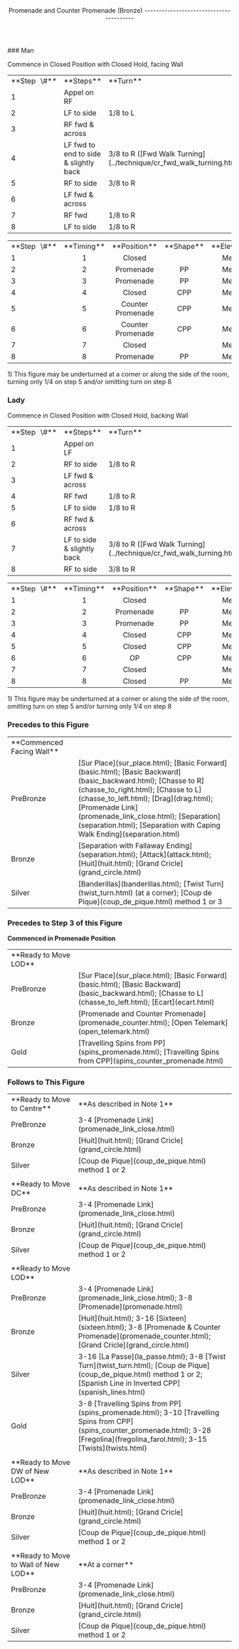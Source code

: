 <header>Promenade and Counter Promenade (Bronze)
----------------------------------------

 </header>### Man

Commence in Closed Position with Closed Hold, facing Wall

 <table class="style1"> <tbody><tr> <td style="width:10%">**Step<span style="color:white">\_</span>\#**</td> <td style="width:38%">**Steps**</td> <td style="width:20%">**Turn**</td> <td style="width:16%">**Alignment**</td> <td style="width:16%;text-align:center">**Moving**</td> </tr> <tr> <td>1</td> <td>Appel on RF</td> <td> </td> <td>Facing Wall</td> <td style="text-align:center">Under Body</td> </tr> <tr> <td>2</td> <td>LF to side</td> <td>1/8 to L</td> <td>Facing DW</td> <td style="text-align:center">LOD</td> </tr> <tr> <td>3</td> <td>RF fwd &amp; across</td> <td> </td> <td>Facing DW</td> <td style="text-align:center">LOD</td> </tr> <tr> <td>4</td> <td>LF fwd to end to side &amp; slightly back</td> <td> 3/8 to R ([Fwd Walk Turning](../technique/cr_fwd_walk_turning.html)) </td> <td>Backing LOD</td> <td style="text-align:center">DW</td> </tr> <tr> <td>5</td> <td>RF to side</td> <td>3/8 to R</td> <td>Facing DC</td> <td style="text-align:center">LOD</td> </tr> <tr> <td>6</td> <td>LF fwd &amp; across</td> <td> </td> <td>Facing DC</td> <td style="text-align:center">LOD</td> </tr> <tr> <td>7</td> <td>RF fwd</td> <td>1/8 to R</td> <td>Facing LOD</td> <td style="text-align:center">LOD</td> </tr> <tr> <td>8</td> <td>LF to side</td> <td>1/8 to R</td> <td>Facing DW</td> <td style="text-align:center">LOD</td> </tr> </tbody></table>

 <table class="style1"> <tbody><tr> <td style="width:10%">**Step<span style="color:white">\_</span>\#**</td> <td style="width:10%;text-align:center">**Timing**</td> <td style="width:20%;text-align:center">**Position**</td> <td style="width:20%;text-align:center">**Shape**</td> <td style="width:20%;text-align:center">**Elevation**</td> <td style="width:20%;text-align:right">**Footwork**</td> </tr> <tr> <td>1</td> <td style="text-align:center">1</td> <td style="text-align:center">Closed</td> <td style="text-align:center"> </td> <td style="text-align:center">Medium</td> <td style="text-align:right">WF</td> </tr> <tr> <td>2</td> <td style="text-align:center">2</td> <td style="text-align:center">Promenade</td> <td style="text-align:center">PP</td> <td style="text-align:center">Medium</td> <td style="text-align:right">HF</td> </tr> <tr> <td>3</td> <td style="text-align:center">3</td> <td style="text-align:center">Promenade</td> <td style="text-align:center">PP</td> <td style="text-align:center">Medium</td> <td style="text-align:right">HF</td> </tr> <tr> <td>4</td> <td style="text-align:center">4</td> <td style="text-align:center">Closed</td> <td style="text-align:center">CPP</td> <td style="text-align:center">Medium</td> <td style="text-align:right">B</td> </tr> <tr> <td>5</td> <td style="text-align:center">5</td> <td style="text-align:center">Counter Promenade</td> <td style="text-align:center">CPP</td> <td style="text-align:center">Medium</td> <td style="text-align:right">BF</td> </tr> <tr> <td>6</td> <td style="text-align:center">6</td> <td style="text-align:center">Counter Promenade</td> <td style="text-align:center">CPP</td> <td style="text-align:center">Medium</td> <td style="text-align:right">HF</td> </tr> <tr> <td>7</td> <td style="text-align:center">7</td> <td style="text-align:center">Closed</td> <td style="text-align:center"> </td> <td style="text-align:center">Medium</td> <td style="text-align:right">HF</td> </tr> <tr> <td>8</td> <td style="text-align:center">8</td> <td style="text-align:center">Promenade</td> <td style="text-align:center">PP</td> <td style="text-align:center">Medium</td> <td style="text-align:right">HF</td> </tr> </tbody></table>

1\) This figure may be underturned at a corner or along the side of the room, turning only 1/4 on step 5 and/or omitting turn on step 8

### Lady

Commence in Closed Position with Closed Hold, backing Wall

 <table class="style1"> <tbody><tr> <td style="width:10%">**Step<span style="color:white">\_</span>\#**</td> <td style="width:38%">**Steps**</td> <td style="width:20%">**Turn**</td> <td style="width:16%">**Alignment**</td> <td style="width:16%;text-align:center">**Moving**</td> </tr> <tr> <td>1</td> <td>Appel on LF</td> <td> </td> <td>Backing Wall</td> <td style="text-align:center">Under Body</td> </tr> <tr> <td>2</td> <td>RF to side</td> <td>1/8 to R</td> <td>Facing DC</td> <td style="text-align:center">LOD</td> </tr> <tr> <td>3</td> <td>LF fwd &amp; across</td> <td> </td> <td>Facing DC</td> <td style="text-align:center">LOD</td> </tr> <tr> <td>4</td> <td>RF fwd</td> <td>1/8 to R</td> <td>Facing LOD</td> <td style="text-align:center">LOD</td> </tr> <tr> <td>5</td> <td>LF to side</td> <td>1/8 to R</td> <td>Facing DW</td> <td style="text-align:center">LOD</td> </tr> <tr> <td>6</td> <td>RF fwd &amp; across</td> <td> </td> <td>Facing DW</td> <td style="text-align:center">LOD</td> </tr> <tr> <td>7</td> <td>LF to side &amp; slightly back</td> <td> 3/8 to R ([Fwd Walk Turning](../technique/cr_fwd_walk_turning.html)) </td> <td>Backing LOD</td> <td style="text-align:center">DW</td> </tr> <tr> <td>8</td> <td>RF to side</td> <td>3/8 to R</td> <td>Facing DC</td> <td style="text-align:center">LOD</td> </tr> </tbody></table>

 <table class="style1"> <tbody><tr> <td style="width:10%">**Step<span style="color:white">\_</span>\#**</td> <td style="width:10%;text-align:center">**Timing**</td> <td style="width:20%;text-align:center">**Position**</td> <td style="width:20%;text-align:center">**Shape**</td> <td style="width:20%;text-align:center">**Elevation**</td> <td style="width:20%;text-align:right">**Footwork**</td> </tr> <tr> <td>1</td> <td style="text-align:center">1</td> <td style="text-align:center">Closed</td> <td style="text-align:center"> </td> <td style="text-align:center">Medium</td> <td style="text-align:right">WF</td> </tr> <tr> <td>2</td> <td style="text-align:center">2</td> <td style="text-align:center">Promenade</td> <td style="text-align:center">PP</td> <td style="text-align:center">Medium</td> <td style="text-align:right">HF</td> </tr> <tr> <td>3</td> <td style="text-align:center">3</td> <td style="text-align:center">Promenade</td> <td style="text-align:center">PP</td> <td style="text-align:center">Medium</td> <td style="text-align:right">HF</td> </tr> <tr> <td>4</td> <td style="text-align:center">4</td> <td style="text-align:center">Closed</td> <td style="text-align:center">CPP</td> <td style="text-align:center">Medium</td> <td style="text-align:right">HF</td> </tr> <tr> <td>5</td> <td style="text-align:center">5</td> <td style="text-align:center">Closed</td> <td style="text-align:center">CPP</td> <td style="text-align:center">Medium</td> <td style="text-align:right">HF</td> </tr> <tr> <td>6</td> <td style="text-align:center">6</td> <td style="text-align:center">OP</td> <td style="text-align:center">CPP</td> <td style="text-align:center">Medium</td> <td style="text-align:right">HF</td> </tr> <tr> <td>7</td> <td style="text-align:center">7</td> <td style="text-align:center">Closed</td> <td style="text-align:center"> </td> <td style="text-align:center">Medium</td> <td style="text-align:right">B</td> </tr> <tr> <td>8</td> <td style="text-align:center">8</td> <td style="text-align:center">Closed</td> <td style="text-align:center">PP</td> <td style="text-align:center">Medium</td> <td style="text-align:right">BF</td> </tr> </tbody></table>

1\) This figure may be underturned at a corner or along the side of the room, omitting turn on step 5 and/or turning only 1/4 on step 8

### Precedes to this Figure

 <table> <tbody><tr> <td style="width:30%">**Commenced Facing Wall**</td> <td> </td> </tr> <tr> <td>PreBronze</td> <td> [Sur Place](sur_place.html); [Basic Forward](basic.html); [Basic Backward](basic_backward.html); [Chasse to R](chasse_to_right.html); [Chasse to L](chasse_to_left.html); [Drag](drag.html); [Promenade Link](promenade_link_close.html); [Separation](separation.html); [Separation with Caping Walk Ending](separation.html) </td> </tr> <tr> <td>Bronze</td> <td> [Separation with Fallaway Ending](separation.html); [Attack](attack.html); [Huit](huit.html); [Grand Cricle](grand_circle.html) </td> </tr> <tr> <td>Silver</td> <td> [Banderillas](banderillas.html); [Twist Turn](twist_turn.html) (at a corner); [Coup de Pique](coup_de_pique.html) method 1 or 3 </td> </tr> </tbody></table>

### Precedes to Step 3 of this Figure

**Commenced in Promenade Position**

 <table> <tbody><tr> <td style="width:30%">**Ready to Move LOD**</td> <td> </td> </tr> <tr> <td style="width: 30%">PreBronze</td> <td> [Sur Place](sur_place.html); [Basic Forward](basic.html); [Basic Backward](basic_backward.html); [Chasse to L](chasse_to_left.html); [Ecart](ecart.html) </td> </tr> <tr> <td style="width: 30%">Bronze</td> <td> [Promenade and Counter Promenade](promenade_counter.html); [Open Telemark](open_telemark.html) </td> </tr> <tr> <td style="width: 30%">Gold</td> <td> [Travelling Spins from PP](spins_promenade.html); [Travelling Spins from CPP](spins_counter_promenade.html) </td> </tr> </tbody></table>

### Follows to This Figure

 <table> <tbody><tr> <td style="width:30%">**Ready to Move to Centre**</td> <td>**As described in Note 1**</td> </tr> <tr> <td style="width:30%">PreBronze</td> <td> 3-4 [Promenade Link](promenade_link_close.html) </td> </tr> <tr> <td style="width: 30%">Bronze</td> <td> [Huit](huit.html); [Grand Cricle](grand_circle.html) </td> </tr> <tr> <td style="width: 30%">Silver</td> <td> [Coup de Pique](coup_de_pique.html) method 1 or 2 </td> </tr> <tr> <td style="width: 30%"> </td> <td></td> </tr> <tr> <td style="width: 30%">**Ready to Move DC**</td> <td>**As described in Note 1**</td> </tr> <tr> <td style="width:30%">PreBronze</td> <td> 3-4 [Promenade Link](promenade_link_close.html) </td> </tr> <tr> <td style="width: 30%">Bronze</td> <td> [Huit](huit.html); [Grand Cricle](grand_circle.html) </td> </tr> <tr> <td style="width: 30%">Silver</td> <td> [Coup de Pique](coup_de_pique.html) method 1 or 2 </td> </tr> <tr> <td style="width: 30%"> </td> <td></td> </tr> <tr> <td style="width: 30%">**Ready to Move LOD**</td> <td></td> </tr> <tr> <td style="width:30%">PreBronze</td> <td> 3-4 [Promenade Link](promenade_link_close.html); 3-8 [Promenade](promenade.html) </td> </tr> <tr> <td style="width: 30%">Bronze</td> <td> [Huit](huit.html); 3-16 [Sixteen](sixteen.html); 3-8 [Promenade &amp; Counter Promenade](promenade_counter.html); [Grand Cricle](grand_circle.html) </td> </tr> <tr> <td style="width: 30%">Silver</td> <td> 3-16 [La Passe](la_passe.html); 3-8 [Twist Turn](twist_turn.html); [Coup de Pique](coup_de_pique.html) method 1 or 2; [Spanish Line in Inverted CPP](spanish_lines.html) </td> </tr> <tr> <td style="width: 30%">Gold</td> <td> 3-8 [Travelling Spins from PP](spins_promenade.html); 3-10 [Travelling Spins from CPP](spins_counter_promenade.html); 3-28 [Fregolina](fregolina_farol.html); 3-15 [Twists](twists.html) </td> </tr> <tr> <td style="width: 30%"> </td> <td> </td> </tr> <tr> <td style="width: 30%">**Ready to Move DW of New LOD**</td> <td>**As described in Note 1**</td> </tr> <tr> <td style="width:30%">PreBronze</td> <td> 3-4 [Promenade Link](promenade_link_close.html) </td> </tr> <tr> <td style="width: 30%">Bronze</td> <td> [Huit](huit.html); [Grand Cricle](grand_circle.html) </td> </tr> <tr> <td style="width: 30%">Silver</td> <td> [Coup de Pique](coup_de_pique.html) method 1 or 2 </td> </tr> <tr> <td style="width: 30%"> </td> <td></td> </tr> <tr> <td style="width: 30%">**Ready to Move to Wall of New LOD**</td> <td>**At a corner**</td> </tr> <tr> <td style="width:30%">PreBronze</td> <td> 3-4 [Promenade Link](promenade_link_close.html) </td> </tr> <tr> <td style="width: 30%">Bronze</td> <td> [Huit](huit.html); [Grand Cricle](grand_circle.html) </td> </tr> <tr> <td style="width: 30%">Silver</td> <td> [Coup de Pique](coup_de_pique.html) method 1 or 2 </td> </tr> </tbody></table>